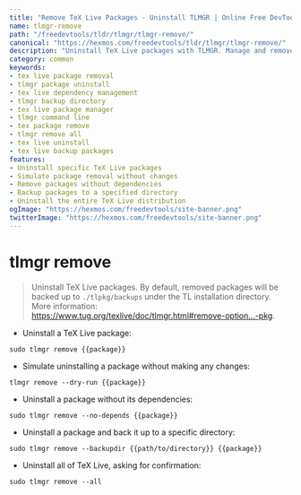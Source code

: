 ```yaml
---
title: "Remove TeX Live Packages - Uninstall TLMGR | Online Free DevTools by Hexmos"
name: tlmgr-remove
path: "/freedevtools/tldr/tlmgr/tlmgr-remove/"
canonical: "https://hexmos.com/freedevtools/tldr/tlmgr/tlmgr-remove/"
description: "Uninstall TeX Live packages with TLMGR. Manage and remove packages, dependencies, and backups efficiently. Free online tool, no registration required."
category: common
keywords:
- tex live package removal
- tlmgr package uninstall
- tex live dependency management
- tlmgr backup directory
- tex live package manager
- tlmgr command line
- tex package remove
- tlmgr remove all
- tex live uninstall
- tex live backup packages
features:
- Uninstall specific TeX Live packages
- Simulate package removal without changes
- Remove packages without dependencies
- Backup packages to a specified directory
- Uninstall the entire TeX Live distribution
ogImage: "https://hexmos.com/freedevtools/site-banner.png"
twitterImage: "https://hexmos.com/freedevtools/site-banner.png"
---
```


# tlmgr remove

> Uninstall TeX Live packages.
> By default, removed packages will be backed up to `./tlpkg/backups` under the TL installation directory.
> More information: <https://www.tug.org/texlive/doc/tlmgr.html#remove-option...-pkg>.

- Uninstall a TeX Live package:

`sudo tlmgr remove {{package}}`

- Simulate uninstalling a package without making any changes:

`tlmgr remove --dry-run {{package}}`

- Uninstall a package without its dependencies:

`sudo tlmgr remove --no-depends {{package}}`

- Uninstall a package and back it up to a specific directory:

`sudo tlmgr remove --backupdir {{path/to/directory}} {{package}}`

- Uninstall all of TeX Live, asking for confirmation:

`sudo tlmgr remove --all`
